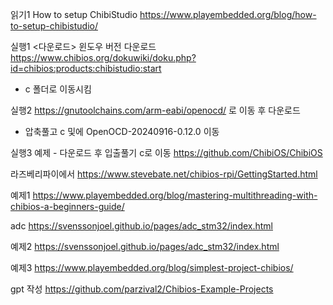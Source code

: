 

읽기1  How to setup ChibiStudio
https://www.playembedded.org/blog/how-to-setup-chibistudio/

실행1 <다운로드> 윈도우 버전 다운로드
https://www.chibios.org/dokuwiki/doku.php?id=chibios:products:chibistudio:start
- c 폴더로 이동시킴

실행2
https://gnutoolchains.com/arm-eabi/openocd/ 로 이동 후 다운로드
- 압축풀고 c 및에 OpenOCD-20240916-0.12.0 이동

실행3 예제  - 다운로드 후 입출풀기 c로 이동
https://github.com/ChibiOS/ChibiOS




라즈베리파이에서
https://www.stevebate.net/chibios-rpi/GettingStarted.html

예제1
https://www.playembedded.org/blog/mastering-multithreading-with-chibios-a-beginners-guide/

adc
https://svenssonjoel.github.io/pages/adc_stm32/index.html

예제2
https://svenssonjoel.github.io/pages/adc_stm32/index.html

예제3
https://www.playembedded.org/blog/simplest-project-chibios/

gpt 작성
https://github.com/parzival2/Chibios-Example-Projects

